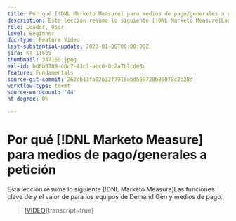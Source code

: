 ```yaml
---
title: Por qué [!DNL Marketo Measure] para medios de pago/generales a petición
description: Esta lección resume lo siguiente [!DNL Marketo Measure]Las funciones clave de y el valor de para los equipos de Demand Gen y medios de pago.
role: Leader, User
level: Beginner
doc-type: Feature Video
last-substantial-update: 2023-01-06T00:00:00Z
jira: KT-11669
thumbnail: 347169.jpeg
exl-id: bd6b0789-40c7-43c1-abc0-0c2a7b1cde8c
feature: Fundamentals
source-git-commit: 262cb13fa02b32f7918ebd569720b80078c2b28d
workflow-type: tm+mt
source-wordcount: '44'
ht-degree: 0%

---
```


# Por qué [!DNL Marketo Measure] para medios de pago/generales a petición

Esta lección resume lo siguiente [!DNL Marketo Measure]Las funciones clave de y el valor de para los equipos de Demand Gen y medios de pago.

>[!VIDEO](https://video.tv.adobe.com/v/347169/?learn=on){transcript=true}
